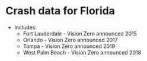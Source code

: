 # Crash data for Florida  
- Includes:
  - Fort Lauderdale - Vision Zero announced 2015
  - Orlando - Vision Zero announced 2017
  - Tampa - Vision Zero announced 2019
  - West Palm Beach - Vision Zero announced 2018
